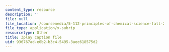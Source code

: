 ```yaml
---
content_type: resource
description: ''
file: null
file_location: /coursemedia/5-112-principles-of-chemical-science-fall-2005/936767ade0b2b3c454953aec618575d2_hG8KdheMUeo.srt
file_type: application/x-subrip
resourcetype: Other
title: 3play caption file
uid: 936767ad-e0b2-b3c4-5495-3aec618575d2
---
```


